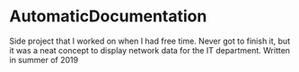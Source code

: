 # AutomaticDocumentation
Side project that I worked on when I had free time. Never got to finish it, but it was a neat concept to display network data for the IT department. Written in summer of 2019
